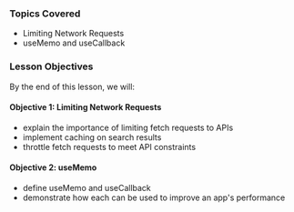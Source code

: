 ### Topics Covered

- Limiting Network Requests
- useMemo and useCallback

### Lesson Objectives

By the end of this lesson, we will:

#### Objective 1: Limiting Network Requests

- explain the importance of limiting fetch requests to APIs
- implement caching on search results
- throttle fetch requests to meet API constraints

#### Objective 2: useMemo

- define useMemo and useCallback
- demonstrate how each can be used to improve an app's performance
